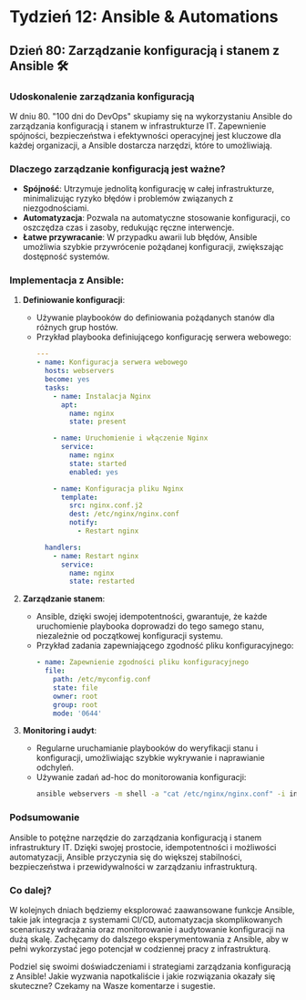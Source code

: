 # Tydzień 12: Ansible & Automations

## Dzień 80: Zarządzanie konfiguracją i stanem z Ansible 🛠️

### Udoskonalenie zarządzania konfiguracją
W dniu 80. "100 dni do DevOps" skupiamy się na wykorzystaniu Ansible do zarządzania konfiguracją i stanem w infrastrukturze IT. Zapewnienie spójności, bezpieczeństwa i efektywności operacyjnej jest kluczowe dla każdej organizacji, a Ansible dostarcza narzędzi, które to umożliwiają.

### Dlaczego zarządzanie konfiguracją jest ważne?
- **Spójność**: Utrzymuje jednolitą konfigurację w całej infrastrukturze, minimalizując ryzyko błędów i problemów związanych z niezgodnościami.
- **Automatyzacja**: Pozwala na automatyczne stosowanie konfiguracji, co oszczędza czas i zasoby, redukując ręczne interwencje.
- **Łatwe przywracanie**: W przypadku awarii lub błędów, Ansible umożliwia szybkie przywrócenie pożądanej konfiguracji, zwiększając dostępność systemów.

### Implementacja z Ansible:
1. **Definiowanie konfiguracji**:
   - Używanie playbooków do definiowania pożądanych stanów dla różnych grup hostów.
   - Przykład playbooka definiującego konfigurację serwera webowego:
     ```yaml
     ---
     - name: Konfiguracja serwera webowego
       hosts: webservers
       become: yes
       tasks:
         - name: Instalacja Nginx
           apt:
             name: nginx
             state: present

         - name: Uruchomienie i włączenie Nginx
           service:
             name: nginx
             state: started
             enabled: yes

         - name: Konfiguracja pliku Nginx
           template:
             src: nginx.conf.j2
             dest: /etc/nginx/nginx.conf
             notify:
               - Restart nginx

       handlers:
         - name: Restart nginx
           service:
             name: nginx
             state: restarted
     ```

2. **Zarządzanie stanem**:
   - Ansible, dzięki swojej idempotentności, gwarantuje, że każde uruchomienie playbooka doprowadzi do tego samego stanu, niezależnie od początkowej konfiguracji systemu.
   - Przykład zadania zapewniającego zgodność pliku konfiguracyjnego:
     ```yaml
     - name: Zapewnienie zgodności pliku konfiguracyjnego
       file:
         path: /etc/myconfig.conf
         state: file
         owner: root
         group: root
         mode: '0644'
     ```

3. **Monitoring i audyt**:
   - Regularne uruchamianie playbooków do weryfikacji stanu i konfiguracji, umożliwiając szybkie wykrywanie i naprawianie odchyleń.
   - Używanie zadań ad-hoc do monitorowania konfiguracji:
     ```bash
     ansible webservers -m shell -a "cat /etc/nginx/nginx.conf" -i inventory
     ```

### Podsumowanie
Ansible to potężne narzędzie do zarządzania konfiguracją i stanem infrastruktury IT. Dzięki swojej prostocie, idempotentności i możliwości automatyzacji, Ansible przyczynia się do większej stabilności, bezpieczeństwa i przewidywalności w zarządzaniu infrastrukturą.

### Co dalej?
W kolejnych dniach będziemy eksplorować zaawansowane funkcje Ansible, takie jak integracja z systemami CI/CD, automatyzacja skomplikowanych scenariuszy wdrażania oraz monitorowanie i audytowanie konfiguracji na dużą skalę. Zachęcamy do dalszego eksperymentowania z Ansible, aby w pełni wykorzystać jego potencjał w codziennej pracy z infrastrukturą.

Podziel się swoimi doświadczeniami i strategiami zarządzania konfiguracją z Ansible! Jakie wyzwania napotkaliście i jakie rozwiązania okazały się skuteczne? Czekamy na Wasze komentarze i sugestie.
